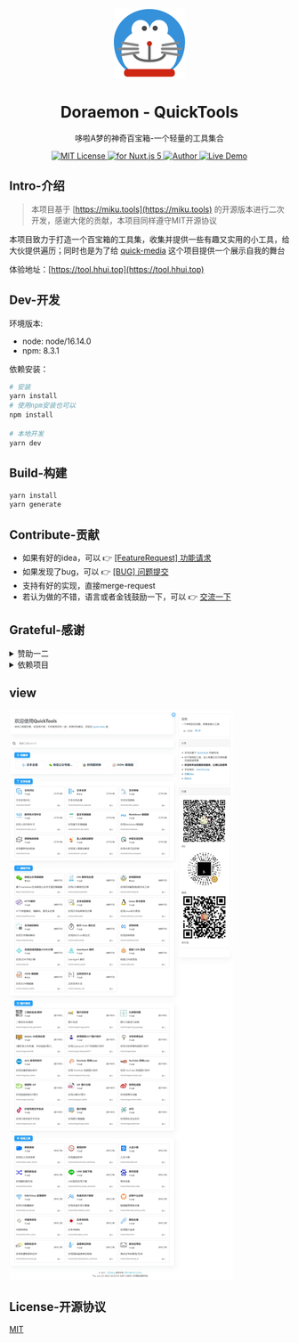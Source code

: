 <p align="center">
<img src="./static/icon.png"
        alt="Logo" width="128" height="128" style="max-width: 100%;"></p>
<h1 align="center">Doraemon - QuickTools</h1>
<p align="center">哆啦A梦的神奇百宝箱-一个轻量的工具集合</p>
<p align="center">
    <a href="https://github.com/liuyueyi/quick-tools/blob/master/LICENSE">
        <img src="https://img.shields.io/github/license/liuyueyi/quick-tools.svg" alt="MIT License" />
    </a>
    <a href="https://vuejs.org/" target="_blank">
        <img src="https://img.shields.io/badge/nuxt.js-v5.x-green.svg" alt="for Nuxt.js 5">
    </a>
    <a href="https://hhui.top/" target="_blank">
        <img src="https://badgen.net/badge/author/liuyueyi/f2a" alt="Author">
    </a>
    <a href="https://tool.hhui.top/" target="_blank">
        <img src="https://img.shields.io/badge/%F0%9F%9A%80-open--in--browser-e10079.svg" alt="Live Demo">
    </a>
</p>

## Intro-介绍

> 本项目基于 [https://miku.tools](https://miku.tools) 的开源版本进行二次开发，感谢大佬的贡献，本项目同样遵守MIT开源协议

本项目致力于打造一个百宝箱的工具集，收集并提供一些有趣又实用的小工具，给大伙提供遍历；同时也是为了给 [quick-media](https://github.com/liuyueyi/quick-media)
这个项目提供一个展示自我的舞台

体验地址：[https://tool.hhui.top](https://tool.hhui.top)

## Dev-开发

环境版本:

- node: node/16.14.0
- npm: 8.3.1  

依赖安装：

```bash
# 安装
yarn install
# 使用npm安装也可以
npm install

# 本地开发
yarn dev
```

## Build-构建

```bash
yarn install
yarn generate
```

## Contribute-贡献

- 如果有好的idea，可以 👉 [[FeatureRequest] 功能请求](https://github.com/liuyueyi/quick-tools/issues/new/choose)
- 如果发现了bug，可以 👉 [[BUG] 问题提交](https://github.com/liuyueyi/quick-tools/issues/new/choose)
- 支持有好的实现，直接merge-request
- 若认为做的不错，语言或者金钱鼓励一下，可以 👉 [交流一下](https://github.com/liuyueyi/quick-tools/issues/1)

## Grateful-感谢

<details><summary>赞助一二</summary>

![赞助一二](https://blog.hhui.top/hexblog/imgs/info/payHhui.png)

</details>


<details><summary>依赖项目</summary>

- https://github.com/Ice-Hazymoon/MikuTools
- https://github.com/nuxt
- https://github.com/iamkun/dayjs
- https://github.com/expressjs/express
- https://github.com/ytdl-org/youtube-dl
- https://github.com/Binaryify/NeteaseCloudMusicApi
- https://github.com/cnwhy/nzh
- https://github.com/tsayen/dom-to-image
- https://github.com/akveo/eva-icons
- https://github.com/jnordberg/gif.js/
- https://github.com/cozmo/jsQR
- https://github.com/hinesboy/mavonEditor
- https://github.com/vinta/pangu.js
- https://github.com/alexeyten/qr-image
- https://github.com/mumuy/relationship
- https://github.com/nhnent/tui.image-editor
- https://github.com/mirari/v-viewer
- https://github.com/xiaokaike/vue-color
- https://github.com/Inndy/vue-clipboard2
- https://github.com/MoePlayer/vue-dplayer
- https://github.com/euvl/vue-js-modal
- https://github.com/surmon-china/vue-quill-editor
- https://github.com/NightCatSama/vue-slider-component
- https://github.com/highlightjs/highlight.js
- https://github.com/hotoo/pinyin
- https://github.com/shadowcz007/DYText
- https://github.com/egoist/video2gif
- https://github.com/lokesh/color-thief
- https://github.com/bgrins/TinyColor
- https://github.com/bunkat/later
- https://github.com/faisalman/ua-parser-js
- https://github.com/mengxiong10/vue2-datepicker
- https://github.com/gblazex/smoothscroll-for-websites
- https://github.com/kaimallea/isMobile
- https://github.com/axios/axios
- https://github.com/daniellmb/console.style
- https://github.com/Ice-Hazymoon/telegram_sticker_downloader
- https://github.com/Ice-Hazymoon/idcard_generator
- https://github.com/brix/crypto-js
- https://github.com/chanind/hanzi-writer
- https://github.com/niklasvh/html2canvas
- https://github.com/beautify-web/js-beautify
- https://github.com/josdejong/jsoneditor
- https://github.com/lodash/lodash
- https://github.com/typicode/lowdb
- https://github.com/markedjs/marked
- https://github.com/necolas/normalize.css/
- https://www.npmjs.com/package/tinycolor2
- https://github.com/hilongjw/vue-lazyload
- https://github.com/robinvdvleuten/vuex-persistedstate
- https://github.com/m13253/JPEGreen
</details>

## view

![](/static/preview.jpg)

## License-开源协议

[MIT](LICENSE)
